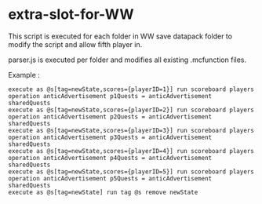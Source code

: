 # extra-slot-for-WW
This script is executed for each folder in WW save datapack folder to modify the script and allow fifth player in.

parser.js is executed per folder and modifies all existing .mcfunction files.


Example :
```
execute as @s[tag=newState,scores={playerID=1}] run scoreboard players operation anticAdvertisement p1Quests = anticAdvertisement sharedQuests
execute as @s[tag=newState,scores={playerID=2}] run scoreboard players operation anticAdvertisement p2Quests = anticAdvertisement sharedQuests
execute as @s[tag=newState,scores={playerID=3}] run scoreboard players operation anticAdvertisement p3Quests = anticAdvertisement sharedQuests
execute as @s[tag=newState,scores={playerID=4}] run scoreboard players operation anticAdvertisement p4Quests = anticAdvertisement sharedQuests
execute as @s[tag=newState,scores={playerID=5}] run scoreboard players operation anticAdvertisement p5Quests = anticAdvertisement sharedQuests
execute as @s[tag=newState] run tag @s remove newState
```
